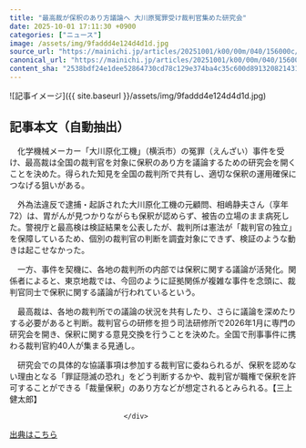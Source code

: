 ```yaml
---
title: "最高裁が保釈のあり方議論へ 大川原冤罪受け裁判官集めた研究会"
date: 2025-10-01 17:11:30 +0900
categories: ["ニュース"]
image: /assets/img/9faddd4e124d4d1d.jpg
source_url: "https://mainichi.jp/articles/20251001/k00/00m/040/156000c/"
canonical_url: "https://mainichi.jp/articles/20251001/k00/00m/040/156000c/"
content_sha: "2538bdf24e1dee52864730cd78c129e374ba4c35c600d89132082143143aaaf0"
---
```


![記事イメージ]({{ site.baseurl }}/assets/img/9faddd4e124d4d1d.jpg)

## 記事本文（自動抽出）
<div><section class="articledetail-body" id="articledetail-body">






<p>　化学機械メーカー「大川原化工機」（横浜市）の冤罪（えんざい）事件を受け、最高裁は全国の裁判官を対象に保釈のあり方を議論するための研究会を開くことを決めた。得られた知見を全国の裁判所で共有し、適切な保釈の運用確保につなげる狙いがある。</p>

<p>　外為法違反で逮捕・起訴された大川原化工機の元顧問、相嶋静夫さん（享年72）は、胃がんが見つかりながらも保釈が認めらず、被告の立場のまま病死した。警視庁と最高検は検証結果を公表したが、裁判所は憲法が「裁判官の独立」を保障しているため、個別の裁判官の判断を調査対象にできず、検証のような動きは起こせなかった。</p>

	


<p>　一方、事件を契機に、各地の裁判所の内部では保釈に関する議論が活発化。関係者によると、東京地裁では、今回のように証拠関係が複雑な事件を念頭に、裁判官同士で保釈に関する議論が行われているという。</p>

<p>　最高裁は、各地の裁判所での議論の状況を共有したり、さらに議論を深めたりする必要があると判断。裁判官らの研修を担う司法研修所で2026年1月に専門の研究会を開き、保釈に関する意見交換を行うことを決めた。全国で刑事事件に携わる裁判官約40人が集まる見通し。</p>

	


<p>　研究会での具体的な協議事項は参加する裁判官に委ねられるが、保釈を認めない理由となる「罪証隠滅の恐れ」をどう判断するかや、裁判官が職権で保釈を許可することができる「裁量保釈」のあり方などが想定されるとみられる。【三上健太郎】</p>


</section>






								</div>

[出典はこちら](https://mainichi.jp/articles/20251001/k00/00m/040/156000c/)
